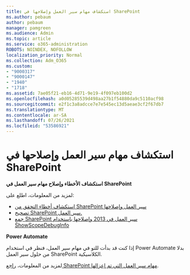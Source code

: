 ```yaml
---
title: استكشاف مهام سير العمل وإصلاحها في SharePoint
ms.author: pebaum
author: pebaum
manager: pamgreen
ms.audience: Admin
ms.topic: article
ms.service: o365-administration
ROBOTS: NOINDEX, NOFOLLOW
localization_priority: Normal
ms.collection: Adm_O365
ms.custom:
- "9000317"
- "9000147"
- "1940"
- "1718"
ms.assetid: 7ae05f21-eb16-4d71-9e19-4f097eb100d2
ms.openlocfilehash: a0d05285539d498aa27b1f54880da9c5110acf98
ms.sourcegitcommit: e2f1c3a8adcce7e7e545ec13d5aeae3cf2f67db7
ms.translationtype: MT
ms.contentlocale: ar-SA
ms.lasthandoff: 07/26/2021
ms.locfileid: "53586921"
---
```

# <a name="troubleshoot-workflows-in-sharepoint"></a>استكشاف مهام سير العمل وإصلاحها في SharePoint

**استكشاف الأخطاء وإصلاح مهام سير العمل في SharePoint**

لمزيد من المعلومات، اطلع على:

- [استكشاف أخطاء التحقق من SharePoint سير العمل وإصلاحها](/sharepoint/dev/general-development/troubleshooting-sharepoint-server-workflow-validation-errors-in-visio)
- [تصحيح SharePoint سير العمل.](/sharepoint/dev/general-development/debugging-sharepoint-server-workflows)
- [جمع SharePoint سير العمل في 2013 وإصلاحها باستخدام ShowScopeDebugInfo](/sharepoint/troubleshoot/workflows/gather-workflow-data)

**Power Automate**

إذا كنت قد بدأت للتو في مهام [](/power-automate/modern-approvals) سير العمل، فنظر في استخدام Power Automate بدلا من حلول سير العمل SharePoint الكلاسيكية.

لمزيد من المعلومات، [راجع SharePoint مهام سير العمل التي تم إعزالها](/alchemyinsights/sharepoint-workflows-retiring).
